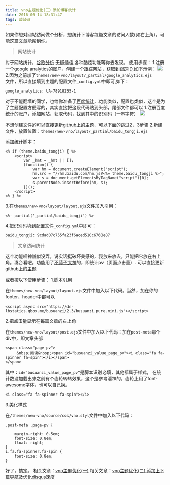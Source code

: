 ```yaml
---
title: vno主题优化(三）添加博客统计
date: 2016-06-14 18:31:47
tags: 敲敲码
---
```

 如果你想对网站访问做个分析，想统计下博客每篇文章的访问人数(如右上角），可能这篇文章能帮到你。
>网站统计

对于网站统计，[谷歌分析](https://www.google.com/intl/zh-CN/analytics/) 无疑最佳,各种酷炫功能等你去发现。
使用步骤：
1.注册一个google analytics的账户，创建一个跟踪网站，获取到跟踪ID,如下示例：
![](http://cdn.monniya.com/2016/article-analytics-google.jpeg)
2.因为之前加了<code>themes/new-vno/layout/_partial/google_analytics.ejs </code>文件，所以直接填到主题的配置文件<code>_config.yml</code>中即可,如下：
```
google_analytics: UA-78918255-1
```

对于不能翻墙的同学，也给你准备了[百度统计](http://tongji.baidu.com/)，功能类似，配置也类似，这个是为了主题配置方便写的，其实直接把这段代码贴到头部，尾部文件都可以
1.注册百度统计的账户，添加网站，获取代码，找到其中的识别码（一串字符）
![](http://cdn.monniya.com/2016/article-analytics-baidu.jpeg)

不想创建文件的可以直接更新github上的[主题](https://github.com/monniya/hexo-theme-new-vno)，可以下面的跳过2，3步骤
2.新建文件，放置位置：<code>themes/new-vno/layout/_partial/baidu_tongji.ejs</code>

添加统计脚本：
```
<% if (theme.baidu_tongji) { %>
    <script>
        var _hmt = _hmt || [];
        (function() {
            var hm = document.createElement("script");
            hm.src = "//hm.baidu.com/hm.js?<%= theme.baidu_tongji %>";
            var s = document.getElementsByTagName("script")[0]; 
            s.parentNode.insertBefore(hm, s);
        })();
    </script>
<% } %>
```
3.在<code>themes/new-vno/layout/layout.ejs</code>文件加入引用：

```
<%- partial('_partial/baidu_tongji') %>
```

4.把识别码填到配置文件<code>_config.yml</code>中即可：
```
baidu_tongji: 9cdad07c755fa23f6aced510c6760e87
```
>文章访问统计

这个功能喵神貌似没弄，说实话挺破坏美感的，我放来放去，只能把它放在右上角。凑合看吧。功能用了[不蒜子大神](http://ibruce.info/2015/04/04/busuanzi/)的，即统计pv（页面点击量）.
可以直接更新github上的[主题](https://github.com/monniya/hexo-theme-new-vno)

或者按以下使用步骤：
1.脚本引用

在<code>themes/new-vno/layout/layout.ejs</code>文件中加入以下代码。当然，加在你的footer，header中都可以
```
<script async src="https://dn-lbstatics.qbox.me/busuanzi/2.3/busuanzi.pure.mini.js"></script>
```

2.把点击量显示在每篇文章的右上角

在<code>themes/new-vno/layout/post.ejs</code>文件中加入以下代码：加在<code>post-meta</code>那个div中，即文章头部
```
<span class="page-pv">     
     &nbsp;阅读&nbsp;<span id="busuanzi_value_page_pv"><i class="fa fa-spinner fa-spin"></i></span>
</span>
```

其中：<code>id=”busuanzi_value_page_pv”</code>是脚本识别必填，其他都属于样式，
在统计数没加载出来之前有个齿轮转转效果，这个是参考潘神的，齿轮上用了font-awesome字体，也可以自己换。
```
<i class="fa fa-spinner fa-spin"></i>
```

3.美化样式

在<code>/themes/new-vno/source/css/vno.styl</code>文件中加入以下代码：
```
.post-meta .page-pv {
    
    margin-right: 0.5em;
    font-size: 0.8em;
    float: right;
}
i.fa.fa-spinner.fa-spin {
    font-size: 0.8em;
}
```

好了，搞定。
相关文章：[vno主题优化(一)](http://monniya.com/2016/02/24/theme-vno-diy)
相关文章：[vno主题优化(二) 添加上下篇导航及优化disqus速度](http://monniya.com/2016/03/29/theme-vno-diy2/)


